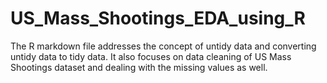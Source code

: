 # US_Mass_Shootings_EDA_using_R
The R markdown file addresses the concept of untidy data and converting untidy data to tidy data. It also focuses on data cleaning of US Mass Shootings dataset and dealing with the missing values as well.
